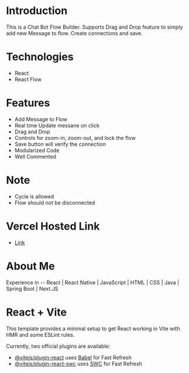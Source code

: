 # Introduction
This is a Chat Bot Flow Builder. Supports Drag and Drop feature to simply add new Message to flow. Create connections and save.

# Technologies
- React
- React Flow

# Features
- Add Message to Flow
- Real time Update messane on click
- Drag and Drop
- Controls for zoom-in, zoom-out, and lock the flow
- Save button will verify the connection
- Modularized Code
- Well Commented

# Note
- Cycle is allowed
- Flow should not be disconnected


# Vercel Hosted Link
- [Link](https://chat-bot-flow-builder-three.vercel.app/)



# About Me
Experience in -- React | React Native | JavaScript | HTML | CSS | Java | Spring Boot | Next.JS










# React + Vite

This template provides a minimal setup to get React working in Vite with HMR and some ESLint rules.

Currently, two official plugins are available:

- [@vitejs/plugin-react](https://github.com/vitejs/vite-plugin-react/blob/main/packages/plugin-react/README.md) uses [Babel](https://babeljs.io/) for Fast Refresh
- [@vitejs/plugin-react-swc](https://github.com/vitejs/vite-plugin-react-swc) uses [SWC](https://swc.rs/) for Fast Refresh
